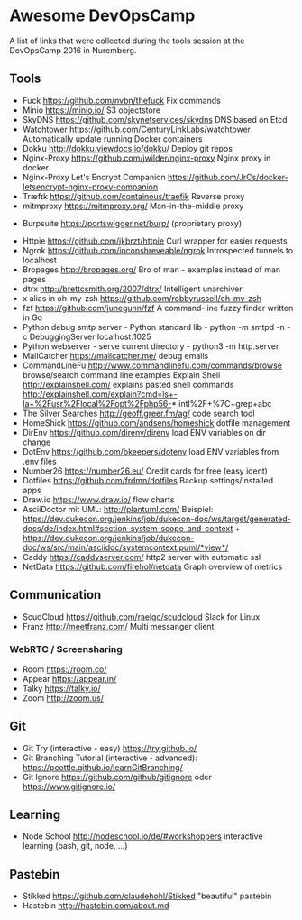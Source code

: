 # Awesome DevOpsCamp

A list of links that were collected during the tools session at the DevOpsCamp 2016 in Nuremberg.

## Tools

* Fuck https://github.com/nvbn/thefuck Fix commands
* Minio https://minio.io/ S3 objectstore
* SkyDNS https://github.com/skynetservices/skydns DNS based on Etcd
* Watchtower https://github.com/CenturyLinkLabs/watchtower Automatically update running Docker containers 
* Dokku http://dokku.viewdocs.io/dokku/ Deploy git repos
* Nginx-Proxy https://github.com/jwilder/nginx-proxy Nginx proxy in docker
* Nginx-Proxy Let's Encrypt Companion https://github.com/JrCs/docker-letsencrypt-nginx-proxy-companion 
* Træfɪk https://github.com/containous/traefik Reverse proxy
* mitmproxy https://mitmproxy.org/ Man-in-the-middle proxy
+ Burpsuite https://portswigger.net/burp/ (proprietary proxy)
* Httpie https://github.com/jkbrzt/httpie Curl wrapper for easier requests
* Ngrok https://github.com/inconshreveable/ngrok Introspected tunnels to localhost 
* Bropages http://bropages.org/ Bro of man - examples instead of man pages
* dtrx http://brettcsmith.org/2007/dtrx/ Intelligent unarchiver
* x alias in oh-my-zsh https://github.com/robbyrussell/oh-my-zsh
* fzf https://github.com/junegunn/fzf A command-line fuzzy finder written in Go
* Python debug smtp server - Python standard lib - python -m smtpd -n -c DebuggingServer localhost:1025
* Python webserver - serve current directory - python3 -m http.server
* MailCatcher https://mailcatcher.me/ debug emails
* CommandLineFu http://www.commandlinefu.com/commands/browse browse/search command line examples
Explain Shell http://explainshell.com/ explains pasted shell commands http://explainshell.com/explain?cmd=ls+-la+%2Fusr%2Flocal%2Fopt%2Fphp56-* intl%2F+%7C+grep+abc
* The Silver Searches http://geoff.greer.fm/ag/ code search tool
* HomeShick https://github.com/andsens/homeshick dotfile management
* DirEnv https://github.com/direnv/direnv load ENV variables on dir change
* DotEnv https://github.com/bkeepers/dotenv load ENV variables from .env files
* Number26 https://number26.eu/ Credit cards for free (easy ident)
* Dotfiles https://github.com/frdmn/dotfiles Backup settings/installed apps
* Draw.io https://www.draw.io/ flow charts
* AsciiDoctor mit UML: http://plantuml.com/
Beispiel: https://dev.dukecon.org/jenkins/job/dukecon-doc/ws/target/generated-docs/de/index.html#section-system-scope-and-context + https://dev.dukecon.org/jenkins/job/dukecon-doc/ws/src/main/asciidoc/systemcontext.puml/*view*/
* Caddy https://caddyserver.com/ http2 server with automatic ssl
* NetData https://github.com/firehol/netdata Graph overview of metrics

## Communication 

* ScudCloud https://github.com/raelgc/scudcloud Slack for Linux
* Franz http://meetfranz.com/ Multi messanger client

### WebRTC / Screensharing
* Room https://room.co/
* Appear https://appear.in/
* Talky https://talky.io/
* Zoom http://zoom.us/

## Git

* Git Try (interactive - easy) https://try.github.io/
* Git Branching Tutorial (interactive - advanced): https://pcottle.github.io/learnGitBranching/
* Git Ignore https://github.com/github/gitignore oder https://www.gitignore.io/

## Learning

* Node School http://nodeschool.io/de/#workshoppers interactive learning (bash, git, node, ...)

## Pastebin

* Stikked https://github.com/claudehohl/Stikked "beautiful" pastebin
* Hastebin http://hastebin.com/about.md
